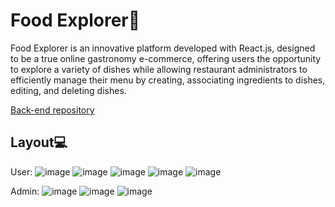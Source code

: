 # Food Explorer📁

Food Explorer is an innovative platform developed with React.js, designed to be a true online gastronomy e-commerce, offering users the opportunity to explore a variety of dishes while allowing restaurant administrators to efficiently manage their menu by creating, associating ingredients to dishes, editing, and deleting dishes.

[Back-end repository](https://github.com/leonardomenezes7/food_explorer_api)

## Layout💻

User:
![image](https://github.com/leonardomenezes7/foodexplorer_frontend/assets/145611761/846cc598-a065-44e7-b9ac-9f18c33e3e47)
![image](https://github.com/leonardomenezes7/foodexplorer_frontend/assets/145611761/8805c2a9-f056-494b-a356-e0133c9e8478)
![image](https://github.com/leonardomenezes7/foodexplorer_frontend/assets/145611761/f3bc6373-1927-4fad-a3c2-a1beac07cce1)
![image](https://github.com/leonardomenezes7/foodexplorer_frontend/assets/145611761/4273f1db-85d3-484a-bdd4-df7a163c5c8d)
![image](https://github.com/leonardomenezes7/foodexplorer_frontend/assets/145611761/77710276-443b-4827-93b0-518c2b8cd117)

Admin:
![image](https://github.com/leonardomenezes7/foodexplorer_frontend/assets/145611761/205c8c5f-3b7c-45bf-97f2-6acf926049ed)
![image](https://github.com/leonardomenezes7/foodexplorer_frontend/assets/145611761/a4484510-ede3-4b98-aba8-c57a2817f277)
![image](https://github.com/leonardomenezes7/foodexplorer_frontend/assets/145611761/a40ca664-dc92-4941-b369-91fbd7cc0f86)








